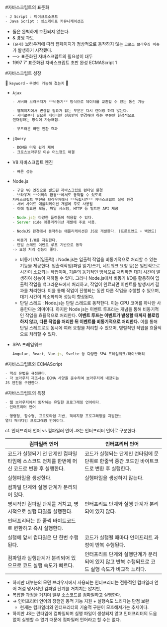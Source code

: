 #자바스크립트의 표준화
```jsx
- J Script : 마이크로소프트
- Java Script : 넷스케이프 커뮤니케이션즈
```

- 둘은 완벽하게 호환되지 않는다.
- & 경쟁 과도
- `(문제)` 브라우저에 따라 웹페이지가 정상적으로 동작하지 않는 `크로스 브라우징 이슈`가 발생하기 시작했다.
- —> 표준화된 자바스크립트의 필요성이 대두
- 1997 7’ 표준화된 자바스크립트 초판 완성 ECMAScript 1

#자바스크립트 성장 

📝 `keyword` - ```무엇이 가능해 졌는지``` 📝

- `Ajax`
    
    ```jsx
    - 서버와 브라우저가 **비동기** 방식으로 데이터를 교환할 수 있는 통신 기능
    
    - 웹페이지에서 변경할 필요가 없는 부분은 다시 렌더링 하지 않는다.
    - 서버로부터 필요한 데이터만 전송받아 변경해야 하는 부분만 한정적으로 
    렌더링하는 방식이 가능해짐.
    
    - 부드러운 화면 전환 효과
    ```
    
- `jQuery`
    
    ```jsx
    - DOM을 더욳 쉽게 제어
    - 크로스브라우징 이슈 어느정도 해결
    ```
    
- V8 자바스크립트 엔진
    
    ```jsx
    - 빠른 성능
    ```
    
- Node.js
    
    ```jsx
    - 구글 V8 엔진으로 빌드된 자바스크립트 런타임 환경
    - 브라우저 **이외의 환경**에서도 동작할 수 있도록 
    자바스크립트 엔진을 브라우저에서 **독립시킨** 자바스크립트 실행 환경
    - 서버 사이드 애플리케이션 개발에 주로 사용됨
    - 이에 필요한 모듈, 파일 시스템, HTTP 등 빌트인 API 제공
    
    - Node.js는 다양한 플랫폼에 적용할 수 있다.
    - Server side 애플리케이션 개발에 주로 사용.
    
    - NodeJS 환경에서 동작하는 애플리케이션은 JS로 개발한다. (프론트앤드 + 백앤드)
    
    - 비동기 I/O를 지원한다.
    - 단일 스레드 이벤트 루프 기반으로 동작
    -> 요청 처리 성능이 좋다.
    
    ```
    
    - 비동기 I/O(입출력) : Node.js는 입출력 작업을 비동기적으로 처리할 수 있는 기능을 제공한다. 입출력작업(파일 읽기/쓰기, 네트워크 요청 등)은 일반적으로 시간이 소요되는 작업이며, 기존의 동기적인 방식으로 처리하면 대기 시간이 발생하여 성능이 저하될 수 있다. 
    그러나 Node.js에서 비동기 I/O를 활용하여 입출력 작업을 백그라운드에서 처리하고, 작업이 완료되면 이벤트를 발생시켜 결과를 처리한다.
    이를 통해 작업이 진행되는 동안 다른 작업을 수행할 수 있으며, 대기 시간이 최소화되어 성능이 향상된다.
    - 단일 스레드 : Node.js는 단일 스레드로 동작한다. 이는 CPU 코어를 하나만 사용한다는 의미이다. 
    하지만 Node js는 이벤트 루프라는 개념을 통해 비동기적인 작업을 효율적으로 처리한다. 
    **이벤트 루프는 이벤트가 발생할 때까지 블로킹하지 않고, 다른 작업을 처리한 뒤 이벤트를 비동기적으로 처리한다.** 
    이를 통해 단일 스레드로도 동시에 여러 요청을 처리할 수 있으며, 병렬적인 작업을 효율적으로 처리할 수 있다.

- SPA 프레임워크
    
    ```jsx
    Angular, React, Vue.js, Svelte 등 다양한 SPA 프레임워크/라이브러리
    ```
    
#자바스크립트와 ECMAScript
```jsx
- 핵심 문법을 규정한다.
- 각 브라우저 제조사는 ECMA 사양을 준수하여 브라우저에 내장되는
JS 엔진을 구현한다.
```

#자바스크립트의 특징
```jsx
- 웹 브라우저에서 동작하는 유일한 프로그래밍 언어이다.
- 인터프리터 언어

- 명령형, 함수형, 프로토타입 기반, 객체지향 프로그래밍을 지원한느
멀티 패러다임 프로그래밍 언어이다.
```

cf. 인터프리터 언어 vs 컴파일러 언어
JS는 인터프리터 언어로 구분한다.

| 컴파일러 언어 | 인터프리터 언어 |
| --- | --- |
| 코드가 실행되기 전 단계인 컴파일 타임에 소스코드 전체를 한번에 머신 코드로 변환 후 실행한다. | 코드가 실행되는 단계인 런타임에 문 단위로 한줄씩 중간 코드인 바이트코드로 변환 후 실행한다. |
| 실행파일을 생성한다. | 실행파일을 생성하지 않는다. |
| 컴파일 단계와 실행 단계가 분리되어 있다.
명시적인 컴파일 단계를 거치고, 명시적으로 실행 파일을 실행한다. | 인터프리트 단계와 실행 단계가 분리되어 있지 않다. 
인터프리터는 한 줄씩 바이트코드로 변환하고 즉시 실행한다. |
| 실행에 앞서 컴파일은 단 한번 수행된다. | 코드가 실행될 때마다 인터프리트 과정이 반복 수행된다. |
| 컴파일과 실행단계가 분리되어 있으므로 코드 실행 속도가 빠르다. | 인터프리트 단계와 실행단계가 분리되어 있지 않고 반복 수행되므로 코드 실행 속도가 비교적 느리다. |
- 하지만 대부분의 모던 브라우저에서 사용되는 인터프리터는 전통적인 컴파일러 언어 처럼 명시적인 컴파일 단계를 거치치는 않지만,
- 복잡한 과정을 거치며 일부 소스코드를 컴파일하고 실행한다.
- → 인터프리터 언어의 장점인 동적 기능 지원 + 실행속도 느리다는 단점 보완
    - 현재는 컴파일러와 인터프리터의 기술적 구분이 모호해져가는 추세이다.
- 하지만 JS는 런타임에 컴파일되며 실행 파일이 생성되지 않고 인터프리터의 도움 없이 실행할 수 없기 때문에 컴파일러 언어라고 할 수는 없다.
